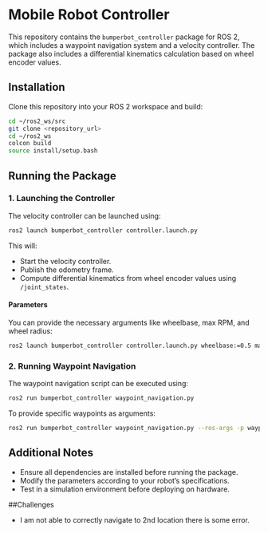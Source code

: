 # Mobile Robot Controller

This repository contains the `bumperbot_controller` package for ROS 2, which includes a waypoint navigation system and a velocity controller. The package also includes a differential kinematics calculation based on wheel encoder values.

## Installation

Clone this repository into your ROS 2 workspace and build:

```sh
cd ~/ros2_ws/src
git clone <repository_url>
cd ~/ros2_ws
colcon build
source install/setup.bash
```

## Running the Package

### 1. Launching the Controller

The velocity controller can be launched using:

```sh
ros2 launch bumperbot_controller controller.launch.py
```

This will:
- Start the velocity controller.
- Publish the odometry frame.
- Compute differential kinematics from wheel encoder values using `/joint_states`.

#### Parameters
You can provide the necessary arguments like wheelbase, max RPM, and wheel radius:

```sh
ros2 launch bumperbot_controller controller.launch.py wheelbase:=0.5 max_rpm:=150 wheel_radius:=0.11
```

### 2. Running Waypoint Navigation

The waypoint navigation script can be executed using:

```sh
ros2 run bumperbot_controller waypoint_navigation.py
```

To provide specific waypoints as arguments:

```sh
ros2 run bumperbot_controller waypoint_navigation.py --ros-args -p waypoint_1_x:=20.0
```

## Additional Notes

- Ensure all dependencies are installed before running the package.
- Modify the parameters according to your robot’s specifications.
- Test in a simulation environment before deploying on hardware.

##Challenges
- I am not able to correctly navigate to 2nd location there is some error.
